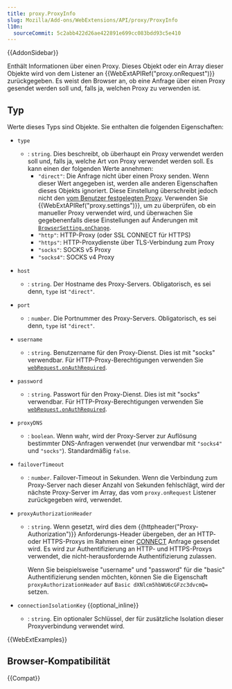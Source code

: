 ```yaml
---
title: proxy.ProxyInfo
slug: Mozilla/Add-ons/WebExtensions/API/proxy/ProxyInfo
l10n:
  sourceCommit: 5c2abb422d26ae422891e699cc083bdd93c5e410
---
```


{{AddonSidebar}}

Enthält Informationen über einen Proxy. Dieses Objekt oder ein Array dieser Objekte wird von dem Listener an {{WebExtAPIRef("proxy.onRequest")}} zurückgegeben. Es weist den Browser an, ob eine Anfrage über einen Proxy gesendet werden soll und, falls ja, welchen Proxy zu verwenden ist.

## Typ

Werte dieses Typs sind Objekte. Sie enthalten die folgenden Eigenschaften:

- `type`
  - : `string`. Dies beschreibt, ob überhaupt ein Proxy verwendet werden soll und, falls ja, welche Art von Proxy verwendet werden soll. Es kann einen der folgenden Werte annehmen:
    - `"direct"`: Die Anfrage nicht über einen Proxy senden. Wenn dieser Wert angegeben ist, werden alle anderen Eigenschaften dieses Objekts ignoriert. Diese Einstellung überschreibt jedoch nicht den [vom Benutzer festgelegten Proxy](https://support.mozilla.org/de/kb/verbindungs-einstellungen-firefox). Verwenden Sie {{WebExtAPIRef("proxy.settings")}}, um zu überprüfen, ob ein manueller Proxy verwendet wird, und überwachen Sie gegebenenfalls diese Einstellungen auf Änderungen mit [`BrowserSetting.onChange`](/de/docs/Mozilla/Add-ons/WebExtensions/API/types/BrowserSetting/onChange).
    - `"http"`: HTTP-Proxy (oder SSL CONNECT für HTTPS)
    - `"https"`: HTTP-Proxydienste über TLS-Verbindung zum Proxy
    - `"socks"`: SOCKS v5 Proxy
    - `"socks4"`: SOCKS v4 Proxy

- `host`
  - : `string`. Der Hostname des Proxy-Servers. Obligatorisch, es sei denn, `type` ist `"direct"`.
- `port`
  - : `number`. Die Portnummer des Proxy-Servers. Obligatorisch, es sei denn, `type` ist `"direct"`.
- `username`
  - : `string`. Benutzername für den Proxy-Dienst. Dies ist mit "socks" verwendbar. Für HTTP-Proxy-Berechtigungen verwenden Sie [`webRequest.onAuthRequired`](/de/docs/Mozilla/Add-ons/WebExtensions/API/webRequest/onAuthRequired).
- `password`
  - : `string`. Passwort für den Proxy-Dienst. Dies ist mit "socks" verwendbar. Für HTTP-Proxy-Berechtigungen verwenden Sie [`webRequest.onAuthRequired`](/de/docs/Mozilla/Add-ons/WebExtensions/API/webRequest/onAuthRequired).
- `proxyDNS`
  - : `boolean`. Wenn wahr, wird der Proxy-Server zur Auflösung bestimmter DNS-Anfragen verwendet (nur verwendbar mit `"socks4"` und `"socks"`). Standardmäßig `false`.
- `failoverTimeout`
  - : `number`. Failover-Timeout in Sekunden. Wenn die Verbindung zum Proxy-Server nach dieser Anzahl von Sekunden fehlschlägt, wird der nächste Proxy-Server im Array, das vom `proxy.onRequest` Listener zurückgegeben wird, verwendet.
- `proxyAuthorizationHeader`
  - : `string`. Wenn gesetzt, wird dies dem {{httpheader("Proxy-Authorization")}} Anforderungs-Header übergeben, der an HTTP- oder HTTPS-Proxys im Rahmen einer [CONNECT](/de/docs/Web/HTTP/Reference/Methods/CONNECT) Anfrage gesendet wird. Es wird zur Authentifizierung an HTTP- und HTTPS-Proxys verwendet, die nicht-herausfordernde Authentifizierung zulassen.

    Wenn Sie beispielsweise "username" und "password" für die "basic" Authentifizierung senden möchten, können Sie die Eigenschaft `proxyAuthorizationHeader` auf `Basic dXNlcm5hbWU6cGFzc3dvcmQ=` setzen.

- `connectionIsolationKey` {{optional_inline}}
  - : `string`. Ein optionaler Schlüssel, der für zusätzliche Isolation dieser Proxyverbindung verwendet wird.

{{WebExtExamples}}

## Browser-Kompatibilität

{{Compat}}
